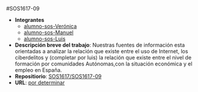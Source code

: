 #SOS1617-09

- **Integrantes**
  - [alumno-sos-Verónica](https://github.com/kkdekiki)
  - [alumno-sos-Manuel](#)
  - [alumno-sos-Luis](#)
- **Descripción breve del trabajo**: Nuestras fuentes de información esta orientadas a analizar la relación que existe entre el uso de Internet, 
los ciberdelitos y (completar por luis)  la relación que existe entre el nivel de formación por comunidades Autónomas,con la situación económica y el empleo en España.
- **Repositiorio**: [SOS1617/SOS1617-09](https://github.com/SOS1617/SOS1617-09)
- **URL**: [por determinar](#)